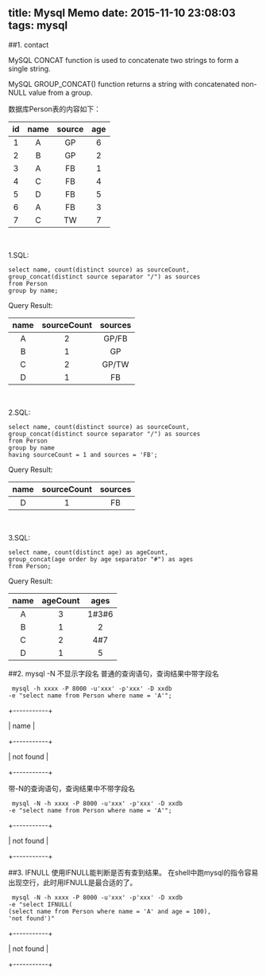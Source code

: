 title: Mysql Memo
date: 2015-11-10 23:08:03
tags: mysql
---

##1. contact

MySQL CONCAT function is used to concatenate two strings to form a single string.

MySQL GROUP_CONCAT() function returns a string with concatenated non-NULL value from a group.

数据库Person表的内容如下：

| id | name | source| age   |
|:--:|:----:|:-----:|:-----:|
| 1  |  A   |   GP  |   6   |
| 2  |  B   |   GP  |   2   |
| 3  |  A   |   FB  |   1   |
| 4  |  C   |   FB  |   4   |
| 5  |  D   |   FB  |   5   |
| 6  |  A   |   FB  |   3   |
| 7  |  C   |   TW  |   7   |

<br>

1.SQL:

```
select name, count(distinct source) as sourceCount,
group_concat(distinct source separator "/") as sources
from Person
group by name;
```

Query Result:

| name | sourceCount | sources|
|:----:|:-----------:|:------:|
|  A   |      2      | GP/FB  |
|  B   |      1      | GP     |
|  C   |      2      | GP/TW  |
|  D   |      1      | FB     |

<br>

2.SQL:

```
select name, count(distinct source) as sourceCount,
group_concat(distinct source separator "/") as sources
from Person
group by name
having sourceCount = 1 and sources = 'FB';
```

Query Result:

| name | sourceCount | sources|
|:----:|:-----------:|:------:|
|  D   |      1      | FB     |

<br>

3.SQL:

```
select name, count(distinct age) as ageCount,
group_concat(age order by age separator "#") as ages
from Person;
```

Query Result:

| name |  ageCount  |  ages |
|:----:|:----------:|:-----:|
|  A   |      3     | 1#3#6 |
|  B   |      1     |   2   |
|  C   |      2     |  4#7  |
|  D   |      1     |   5   |

##2. mysql -N 不显示字段名
普通的查询语句，查询结果中带字段名

```
 mysql -h xxxx -P 8000 -u'xxx' -p'xxx' -D xxdb
-e "select name from Person where name = 'A'";
 ```

+-----------+

| name      |

+-----------+

| not found |

+-----------+

带-N的查询语句，查询结果中不带字段名

```
 mysql -N -h xxxx -P 8000 -u'xxx' -p'xxx' -D xxdb
-e "select name from Person where name = 'A'";
 ```

+-----------+

| not found |

+-----------+

##3. IFNULL
使用IFNULL能判断是否有查到结果。
在shell中跑mysql的指令容易出现空行，此时用IFNULL是最合适的了。

```
 mysql -N -h xxxx -P 8000 -u'xxx' -p'xxx' -D xxdb
-e "select IFNULL(
(select name from Person where name = 'A' and age = 100),
'not found')"
 ```

+-----------+

| not found |

+-----------+

